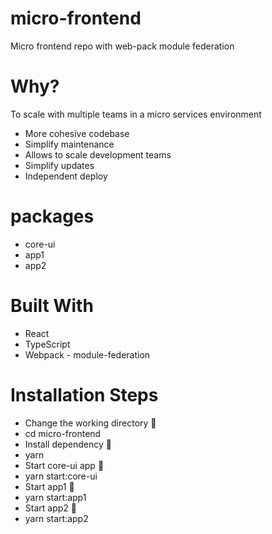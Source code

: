 # micro-frontend
Micro frontend repo with web-pack module federation 

# Why?
To scale with multiple teams in a micro services environment

- More cohesive codebase
- Simplify maintenance
- Allows to scale development teams
- Simplify updates
- Independent deploy


# packages
 - core-ui
 - app1
 - app2
 
# Built With
- React
- TypeScript
- Webpack - module-federation

# Installation Steps
- Change the working directory 📂
- cd micro-frontend
- Install dependency 🚚
- yarn
- Start core-ui app 🚀
- yarn start:core-ui
- Start app1 🚀
- yarn start:app1
- Start app2 🚀
- yarn start:app2
